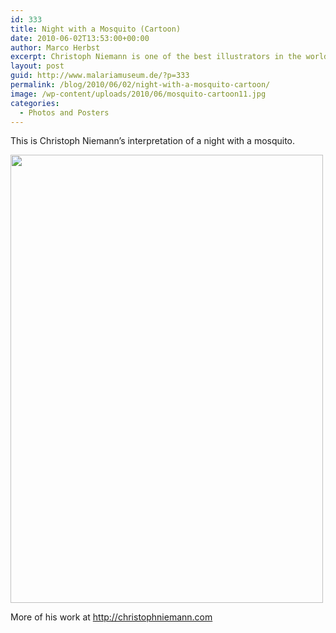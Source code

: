 ```yaml
---
id: 333
title: Night with a Mosquito (Cartoon)
date: 2010-06-02T13:53:00+00:00
author: Marco Herbst
excerpt: Christoph Niemann is one of the best illustrators in the world. In this image he teaches how to tackle a mosquito. The image has got a number of funny things in it, showing encounter of a common man with a mosquito.
layout: post
guid: http://www.malariamuseum.de/?p=333
permalink: /blog/2010/06/02/night-with-a-mosquito-cartoon/
image: /wp-content/uploads/2010/06/mosquito-cartoon11.jpg
categories:
  - Photos and Posters
---
```

This is Christoph Niemann&#8217;s interpretation of a night with a mosquito.

[<img class="alignnone size-full wp-image-335" title="Christoph Niemann" alt="" src="http://www.malariamuseum.de/wp-content/uploads/2010/06/mosquito-cartoon.jpg" width="500" height="717" />](http://www.malariamuseum.de/wp-content/uploads/2010/06/mosquito-cartoon.jpg)

More of his work at <a href="http://christophniemann.com" target="_blank">http://christophniemann.com</a>